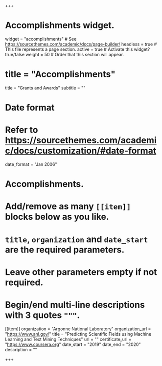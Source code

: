 +++
# Accomplishments widget.
widget = "accomplishments"  # See https://sourcethemes.com/academic/docs/page-builder/
headless = true  # This file represents a page section.
active = true  # Activate this widget? true/false
weight = 50  # Order that this section will appear.

# title = "Accomplish&shy;ments"
title = "Grants and Awards"
subtitle = ""

# Date format
#   Refer to https://sourcethemes.com/academic/docs/customization/#date-format
date_format = "Jan 2006"

# Accomplishments.
#   Add/remove as many `[[item]]` blocks below as you like.
#   `title`, `organization` and `date_start` are the required parameters.
#   Leave other parameters empty if not required.
#   Begin/end multi-line descriptions with 3 quotes `"""`.

[[item]]
  organization = "Argonne National Laboratory"
  organization_url = "https://www.anl.gov/"
  title = "Predicting Scientific Fields using Machine Learning and Text Mining Techniques"
  url = ""
  certificate_url = "https://www.coursera.org"
  date_start = "2019"
  date_end = "2020"
  description = ""

+++
